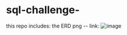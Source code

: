 # sql-challenge-
this repo includes:
the ERD png 
-- link: ![image](https://github.com/riona1224/sql-challenge-/assets/159915412/45f3ae2a-ee95-45a4-bb32-4432944d68c3)

